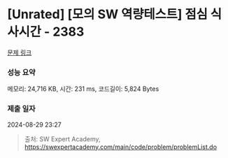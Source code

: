 # [Unrated] [모의 SW 역량테스트] 점심 식사시간 - 2383 

[문제 링크](https://swexpertacademy.com/main/code/problem/problemDetail.do?contestProbId=AV5-BEE6AK0DFAVl) 

### 성능 요약

메모리: 24,716 KB, 시간: 231 ms, 코드길이: 5,824 Bytes

### 제출 일자

2024-08-29 23:27



> 출처: SW Expert Academy, https://swexpertacademy.com/main/code/problem/problemList.do